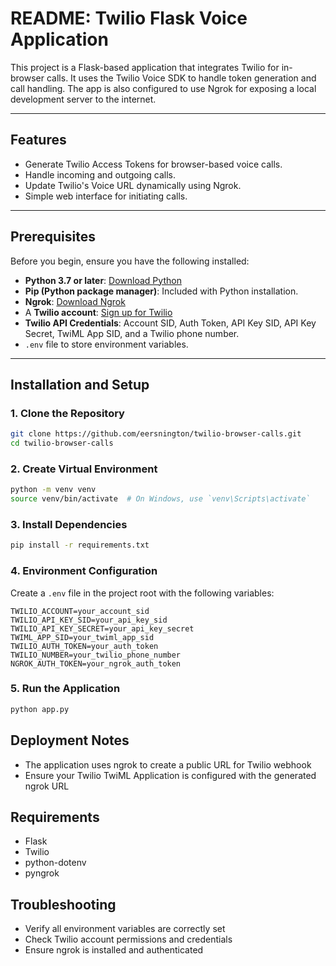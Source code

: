 # README: Twilio Flask Voice Application

This project is a Flask-based application that integrates Twilio for in-browser calls. It uses the Twilio Voice SDK to handle token generation and call handling. The app is also configured to use Ngrok for exposing a local development server to the internet.

---

## Features

- Generate Twilio Access Tokens for browser-based voice calls.
- Handle incoming and outgoing calls.
- Update Twilio's Voice URL dynamically using Ngrok.
- Simple web interface for initiating calls.

---

## Prerequisites

Before you begin, ensure you have the following installed:

- **Python 3.7 or later**: [Download Python](https://www.python.org/downloads/)
- **Pip (Python package manager)**: Included with Python installation.
- **Ngrok**: [Download Ngrok](https://ngrok.com/download)
- A **Twilio account**: [Sign up for Twilio](https://www.twilio.com/try-twilio)
- **Twilio API Credentials**: Account SID, Auth Token, API Key SID, API Key Secret, TwiML App SID, and a Twilio phone number.
- `.env` file to store environment variables.

---

## Installation and Setup

### 1. Clone the Repository
```bash
git clone https://github.com/eersnington/twilio-browser-calls.git
cd twilio-browser-calls
```

### 2. Create Virtual Environment
```bash
python -m venv venv
source venv/bin/activate  # On Windows, use `venv\Scripts\activate`
```

### 3. Install Dependencies
```bash
pip install -r requirements.txt
```

### 4. Environment Configuration
Create a `.env` file in the project root with the following variables:
```
TWILIO_ACCOUNT=your_account_sid
TWILIO_API_KEY_SID=your_api_key_sid
TWILIO_API_KEY_SECRET=your_api_key_secret
TWIML_APP_SID=your_twiml_app_sid
TWILIO_AUTH_TOKEN=your_auth_token
TWILIO_NUMBER=your_twilio_phone_number
NGROK_AUTH_TOKEN=your_ngrok_auth_token
```

### 5. Run the Application
```bash
python app.py
```

## Deployment Notes
- The application uses ngrok to create a public URL for Twilio webhook
- Ensure your Twilio TwiML Application is configured with the generated ngrok URL

## Requirements
- Flask
- Twilio
- python-dotenv
- pyngrok

## Troubleshooting
- Verify all environment variables are correctly set
- Check Twilio account permissions and credentials
- Ensure ngrok is installed and authenticated
